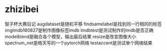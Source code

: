 # zhizibei
智子杯大赛后记
augdataset是随机平移
findsamelabel是找到同一行相同的标签
imglmdb180827是制作图像标签lmdb
lmdbtest是测试制作的lmdb是否正确
modelblend是融合各个模型，输出最后结果
resize是改变图像大小
spectrum_net是皓天写的一个pytorch网络
testaccent是测试单个网络结果
